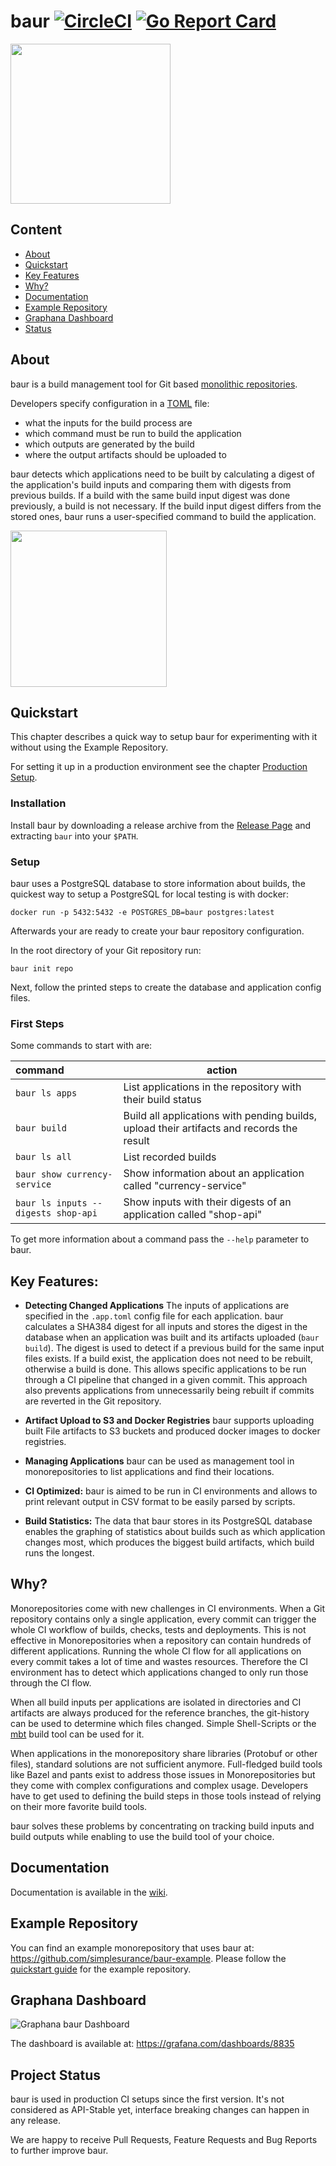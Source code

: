 # baur [![CircleCI](https://circleci.com/gh/simplesurance/baur.svg?style=svg&circle-token=8bc17577e45f5246cba2e1ea199ae504c8700eb6)](https://circleci.com/gh/simplesurance/baur) [![Go Report Card](https://goreportcard.com/badge/github.com/simplesurance/baur)](https://goreportcard.com/report/github.com/simplesurance/baur)

<img src="https://github.com/simplesurance/baur/wiki/media/baur.png" width="256" height="256">


## Content
* [About](#About)
* [Quickstart](#Quickstart)
* [Key Features](#Key-Features)
* [Why?](#Why)
* [Documentation](#Documentation)
* [Example Repository](#Example-Repository)
* [Graphana Dashboard](#Graphana-Dashboard)
* [Status](#Status)

## About
baur is a build management tool for Git based
[monolithic repositories](https://en.wikipedia.org/wiki/Monorepo).

Developers specify configuration in a [TOML](https://github.com/toml-lang/toml) file:

- what the inputs for the build process are
- which command must be run to build the application
- which outputs are generated by the build
- where the output artifacts should be uploaded to

baur detects which applications need to be built by calculating a digest of the
application's build inputs and comparing them with digests from previous builds.
If a build with the same build input digest was done previously, a build is not necessary.
If the build input digest differs from the stored ones, baur runs a
user-specified command to build the application.

<a href="https://asciinema.org/a/215653?rows=30&speed=1.5" target="_blank"><img src="https://asciinema.org/a/215653.svg" height="250" /></a>


## Quickstart
This chapter describes a quick way to setup baur for experimenting with it
without using the Example Repository.

For setting it up in a production environment see the chapter
[Production Setup](https://github.com/simplesurance/baur/wiki/Configuration#production-setup).

### Installation
Install baur by downloading a release archive from
the [Release Page](https://github.com/simplesurance/baur/releases) and
extracting `baur` into your `$PATH`.

### Setup
baur uses a PostgreSQL database to store information about builds, the quickest
way to setup a PostgreSQL for local testing is with docker:

```
docker run -p 5432:5432 -e POSTGRES_DB=baur postgres:latest
```

Afterwards your are ready to create your baur repository configuration.

In the root directory of your Git repository run:

```
baur init repo
```

Next, follow the printed steps to create the database and application config
files.

### First Steps
Some commands to start with are:

| command                             | action                                                                                    |
|:------------------------------------|-------------------------------------------------------------------------------------------|
| `baur ls apps`                      | List applications in the repository with their build status                               |
| `baur build`                        | Build all applications with pending builds, upload their artifacts and records the result |
| `baur ls all`                       | List recorded builds                                                                      |
| `baur show currency-service`        | Show information about an application called "currency-service"                           |
| `baur ls inputs --digests shop-api` | Show inputs with their digests of an application called "shop-api"                        |

To get more information about a command pass the `--help` parameter to baur.

## Key Features:

* **Detecting Changed Applications**
The inputs of applications are specified in the `.app.toml` config file for each
application. baur calculates a SHA384 digest for all inputs and stores the
digest in the database when an application was built and its artifacts uploaded
(`baur build`).
The digest is used to detect if a previous build for the same input files exists.
If a build exist, the application does not need to be rebuilt, otherwise a build
is done.
This allows specific applications to be run through a CI pipeline that changed
in a given commit.
This approach also prevents applications from unnecessarily being rebuilt if
commits are reverted in the Git repository.

* **Artifact Upload to S3 and Docker Registries**
baur supports uploading built File artifacts to S3
buckets and produced docker images to docker registries.

* **Managing Applications**
baur can be used as management tool in monorepositories to list applications and
find their locations.

* **CI Optimized:**
baur is aimed to be run in CI environments and allows to print relevant output
in CSV format to be easily parsed by scripts.

* **Build Statistics:**
The data that baur stores in its PostgreSQL database enables the graphing of statistics
about builds such as which application changes most, which produces the biggest
build artifacts, which build runs the longest.

## Why?
Monorepositories come with new challenges in CI environments.
When a Git repository contains only a single application, every commit can
trigger the whole CI workflow of builds, checks, tests and deployments.
This is not effective in Monorepositories when a repository can contain
hundreds of different applications. Running the whole CI flow for all
applications on every commit takes a lot of time and wastes resources.
Therefore the CI environment has to detect which applications changed to only run
those through the CI flow.

When all build inputs per applications are isolated in directories and CI
artifacts are always produced for the reference branches, the git-history can be
used to determine which files changed. Simple Shell-Scripts or the
[mbt](https://github.com/mbtproject/mbt) build tool can be used for it.

When applications in the monorepository share libraries (Protobuf or other files),
standard solutions are not sufficient anymore.
Full-fledged build tools like Bazel and pants exist to address those issues in
Monorepositories but they come with complex configurations and complex usage.
Developers have to get used to defining the build steps in those tools instead of
relying on their more favorite build tools.

baur solves these problems by concentrating on tracking build inputs and build
outputs while enabling to use the build tool of your choice.


## Documentation
Documentation is available in the
[wiki](https://github.com/simplesurance/baur/wiki).


## Example Repository
You can find an example monorepository that uses baur at:
<https://github.com/simplesurance/baur-example>.
Please follow the [quickstart guide](https://github.com/simplesurance/baur-example#quickstart)
for the example repository.


## Graphana Dashboard
![Graphana baur Dashboard](https://github.com/simplesurance/baur/wiki/media/graphana-dashboard.png "Graphana baur Dashboard")

The dashboard is available at: <https://grafana.com/dashboards/8835>

## Project Status
baur is used in production CI setups since the first version.
It's not considered as API-Stable yet, interface breaking changes can happen in
any release.

We are happy to receive Pull Requests, Feature Requests and Bug Reports to
further improve baur.
